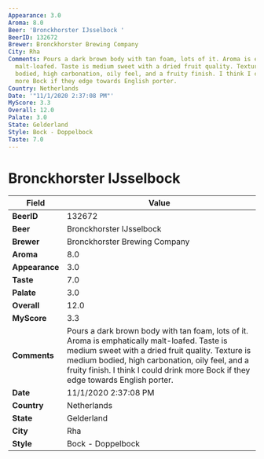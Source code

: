 ```yaml
---
Appearance: 3.0
Aroma: 8.0
Beer: 'Bronckhorster IJsselbock '
BeerID: 132672
Brewer: Bronckhorster Brewing Company
City: Rha
Comments: Pours a dark brown body with tan foam, lots of it. Aroma is emphatically
  malt-loafed. Taste is medium sweet with a dried fruit quality. Texture is medium
  bodied, high carbonation, oily feel, and a fruity finish. I think I could drink
  more Bock if they edge towards English porter.
Country: Netherlands
Date: '"11/1/2020 2:37:08 PM"'
MyScore: 3.3
Overall: 12.0
Palate: 3.0
State: Gelderland
Style: Bock - Doppelbock
Taste: 7.0
---
```


# Bronckhorster IJsselbock 

| Field         | Value |
|---------------|-------|
| **BeerID** | 132672 |
| **Beer** | Bronckhorster IJsselbock  |
| **Brewer** | Bronckhorster Brewing Company |
| **Aroma** | 8.0 |
| **Appearance** | 3.0 |
| **Taste** | 7.0 |
| **Palate** | 3.0 |
| **Overall** | 12.0 |
| **MyScore** | 3.3 |
| **Comments** | Pours a dark brown body with tan foam, lots of it. Aroma is emphatically malt-loafed. Taste is medium sweet with a dried fruit quality. Texture is medium bodied, high carbonation, oily feel, and a fruity finish. I think I could drink more Bock if they edge towards English porter. |
| **Date** | 11/1/2020 2:37:08 PM |
| **Country** | Netherlands |
| **State** | Gelderland |
| **City** | Rha |
| **Style** | Bock - Doppelbock |
